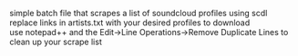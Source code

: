 simple batch file that scrapes a list of soundcloud profiles using scdl<br/>
replace links in artists.txt with your desired profiles to download<br/>
use notepad++ and the Edit->Line Operations->Remove Duplicate Lines to clean up your scrape list
